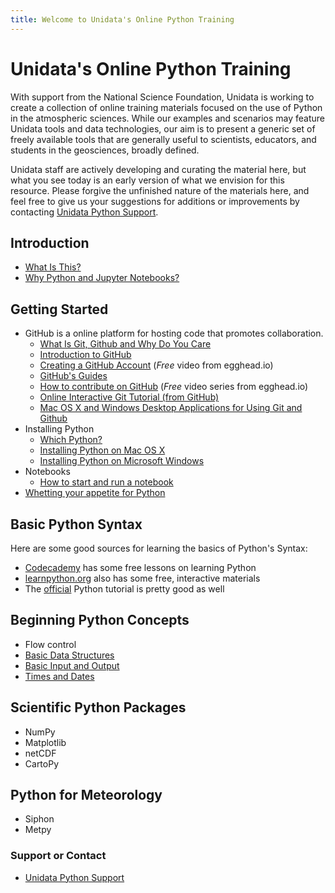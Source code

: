 ```yaml
---
title: Welcome to Unidata's Online Python Training
---
```


# Unidata's Online Python Training
With support from the National Science Foundation, Unidata is working to create
a collection of online training materials focused on the use of Python in the
atmospheric sciences. While our examples and scenarios may feature Unidata tools
and data technologies, our aim is to present a generic set of freely available
tools that are generally useful to scientists, educators, and students in the
geosciences, broadly defined.

Unidata staff are actively developing and curating the material here, but what
you see today is an early version of what we envision for this resource. Please
forgive the unfinished nature of the materials here, and feel free to give us
your suggestions for additions or improvements by contacting
[Unidata Python Support](support.html).

## Introduction
  - [What Is This?](what.html)
  - [Why Python and Jupyter Notebooks?](introduction.html)

## Getting Started
- GitHub is a online platform for hosting code that promotes collaboration.
  - [What Is Git, Github and Why Do You Care](git.html)
  - [Introduction to GitHub](https://guides.github.com/activities/hello-world/)
  - [Creating a GitHub Account](https://egghead.io/lessons/javascript-introduction-to-github?series=how-to-contribute-to-an-open-source-project-on-github)
    (*Free* video from egghead.io)
  - [GitHub's Guides](https://guides.github.com/)
  - [How to contribute on GitHub](https://egghead.io/series/how-to-contribute-to-an-open-source-project-on-github)
    (*Free* video series from egghead.io)
  - [Online Interactive Git Tutorial (from GitHub)](https://try.github.io/)
  - [Mac OS X and Windows Desktop Applications for Using Git and Github](https://git-scm.com/download/gui/windows)
- Installing Python
  - [Which Python?](choosing.html)
  - [Installing Python on Mac OS X](conda-osx.html)
  - [Installing Python on Microsoft Windows](conda-windows.html)
- Notebooks
  - [How to start and run a notebook](notebook.html)
- [Whetting your appetite for Python](http://nbviewer.jupyter.org/github/Unidata/online-python-training/blob/master/notebooks/Whetting%20your%20appetite%20for%20Python.ipynb)

## Basic Python Syntax
Here are some good sources for learning the basics of Python's Syntax:

- [Codecademy](https://www.codecademy.com/learn/python) has some free lessons on learning Python
- [learnpython.org](http://www.learnpython.org/) also has some free, interactive materials
- The [official](https://docs.python.org/3.5/tutorial/index.html) Python tutorial is pretty good as well

## Beginning Python Concepts
- Flow control
- [Basic Data Structures](https://github.com/Unidata/online-python-training/blob/master/notebooks/Basic%20Data%20Structures.ipynb)
- [Basic Input and Output](https://github.com/Unidata/online-python-training/blob/master/notebooks/Basic%20Input%20and%20Output.ipynb)
- [Times and Dates](https://github.com/Unidata/online-python-training/blob/master/notebooks/Times%20and%20Dates.ipynb)

## Scientific Python Packages
- NumPy
- Matplotlib
- netCDF
- CartoPy

## Python for Meteorology
- Siphon
- Metpy

### Support or Contact
- [Unidata Python Support](support.html)
